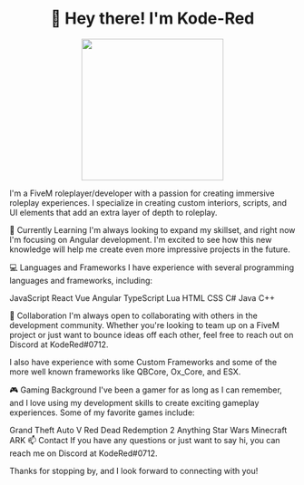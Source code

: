 <h1 align="center">👋 Hey there! I'm Kode-Red</h1>
<p align="center">
  <img width="250" height="250" src="https://i.ibb.co/pfYbzX6/idle.png">
</p>
I'm a FiveM roleplayer/developer with a passion for creating immersive roleplay experiences. I specialize in creating custom interiors, scripts, and UI elements that add an extra layer of depth to roleplay.

🌱 Currently Learning
I'm always looking to expand my skillset, and right now I'm focusing on Angular development. I'm excited to see how this new knowledge will help me create even more impressive projects in the future.

💻 Languages and Frameworks
I have experience with several programming languages and frameworks, including:

JavaScript
React
Vue
Angular
TypeScript
Lua
HTML 
CSS
C#
Java
C++

🤝 Collaboration
I'm always open to collaborating with others in the development community. Whether you're looking to team up on a FiveM project or just want to bounce ideas off each other, feel free to reach out on Discord at KodeRed#0712.

I also have experience with some Custom Frameworks and some of the more well known frameworks like QBCore, Ox_Core, and ESX.

🎮 Gaming Background
I've been a gamer for as long as I can remember, and I love using my development skills to create exciting gameplay experiences. Some of my favorite games include:

Grand Theft Auto V
Red Dead Redemption 2
Anything Star Wars
Minecraft
ARK
📫 Contact
If you have any questions or just want to say hi, you can reach me on Discord at KodeRed#0712.

Thanks for stopping by, and I look forward to connecting with you!

